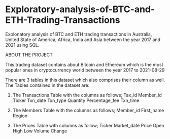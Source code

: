 # Exploratory-analysis-of-BTC-and-ETH-Trading-Transactions
Explonatory analysis of BTC and ETH trading transactions in Australia, United State of America, Africa, India and Asia between the year 2017  and 2021 using SQL.

ABOUT THE PROJECT

This trading dataset contains about Bitcoin and Ethereum which is the most popular ones in cryptocurrency world between the year 2017 to 2021-08-29

There are 3 tables in this dataset which also comprises their column as well.
The Tables contained in the dataset are:

  1. The Transactions Table with the columns as follows;
       Tax_id
       Member_id
       Ticker
       Txn_date
       Txn_type
       Quantity
       Percentage_fee
       Txn_time
       
       
 2. The Members Table with the columns as follows;
     Member_id
     First_name
     Region
     
     
3. The Prices Table with columns as follow;
     Ticker
     Market_date
     Price
     Open
     High
     Low
     Volume
     Change
